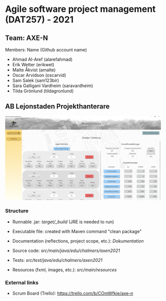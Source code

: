# Agile software project management (DAT257) - 2021
## Team: AXE-N
Members: Name (Github account name)
* Ahmad Al-Aref (alarefahmad)
* Erik Wetter (erikwet)
* Malte Åkvist (amalte)
* Oscar Arvidson (oscarvid)
* Sam Salek (sam123bir)
* Sara Galligani Vardheim (saravardheim)
* Tilda Grönlund (tildagronlund)

## AB Lejonstaden Projekthanterare
![test](src/main/resources/images/image1.png)

### Structure
* Runnable .jar: *target/_build* (JRE is needed to run)
* Executable file: created with Maven command "clean package"



* Documentation (reflections, project scope, etc.): *Dokumentation*
* Source code: *src/main/java/edu/chalmers/axen2021*
* Tests: *src/test/java/edu/chalmers/axen2021*
* Resources (fxml, images, etc.): *src/main/resources*

### External links
* Scrum Board (Trello): https://trello.com/b/COmWfkie/axe-n
